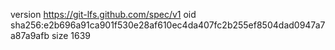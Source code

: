 version https://git-lfs.github.com/spec/v1
oid sha256:e2b696a91ca901f530e28af610ec4da407fc2b255ef8504dad0947a7a87a9afb
size 1639
